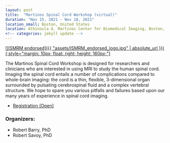 ```yaml
---
layout: post
title:  "Martinos Spinal Cord Workshop (virtual)"
duration: "Nov 15, 2021 - Nov 18, 2021"
location_small: Boston, United States
location: Athinoula A. Martinos Center for Biomedical Imaging, Boston, Massachusetts, United States
<!-- categories: jekyll update -->
---
```


[![ISMRM endorsed]({{ "assets/ISMRM_endorsed_logo.jpg" | absolute_url }}){:style="margin: 10px; float: right; height: 160px;"}](https://www.ismrm.org)

The Martinos Spinal Cord Workshop is designed for researchers and clinicians who are interested in using MRI to study the human spinal cord. Imaging the spinal cord entails a number of complications compared to whole-brain imaging: the cord is a thin, flexible, 3-dimensional organ surrounded by pulsating cerebrospinal fluid and a complex vertebral structure. We hope to spare you various pitfalls and failures based upon our many years of experience in spinal cord imaging.

- [Registration (Open)](https://education.martinos.org/home/martinos-spinal-cord-workshop/)

### Organizers:

- Robert Barry, PhD
- Robert Savoy, PhD
